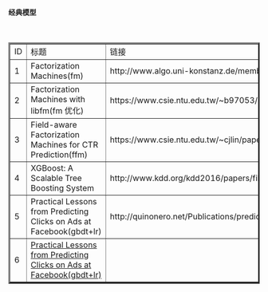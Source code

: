 
<html>

<body>

<h4>经典模型</h4>

<table border="3">

<tr>
  <td>ID</td>
  <td>标题</td>
  <td>链接</td>
</tr>
  
<tr>
  <td>1</td>
  <td>Factorization Machines(fm)</td>
  <td>http://www.algo.uni-konstanz.de/members/rendle/pdf/Rendle2010FM.pdf</td>
</tr>


<tr>
  <td>2</td>
  <td>Factorization Machines with libfm(fm 优化)</td>
  <td>https://www.csie.ntu.edu.tw/~b97053/paper/Factorization%20Machines%20with%20libFM.pdf</td>
</tr>



<tr>
  <td>3</td>
  <td>Field-aware Factorization Machines for CTR Prediction(ffm)</td>
  <td>https://www.csie.ntu.edu.tw/~cjlin/papers/ffm.pdf</td>
</tr>



<tr>
  <td>4</td>
  <td>XGBoost: A Scalable Tree Boosting System</td>
  <td>http://www.kdd.org/kdd2016/papers/files/rfp0697-chenAemb.pdf</td>
</tr>



<tr>
  <td>5</td>
  <td>Practical Lessons from Predicting Clicks on Ads at Facebook(gbdt+lr)</td>
  <td>http://quinonero.net/Publications/predicting-clicks-facebook.pdf</td>
</tr>

<tr>
  <td>6</td>
  <td><a href="https://statweb.stanford.edu/~jhf/ftp/trebst.pdf">Practical Lessons from Predicting Clicks on Ads at Facebook(gbdt+lr)</a> </td>
</tr>


</table>
</body>
</html>
